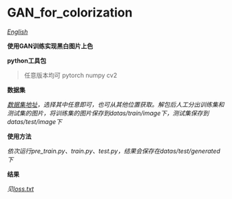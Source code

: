 #  GAN_for_colorization
*[English](README.md)*

**使用GAN训练实现黑白图片上色**

**python工具包**
>任意版本均可
>pytorch
>numpy
>cv2

**数据集**

*[数据集地址](http://www.seeprettyface.com/mydataset_page3.html "数据集地址")，选择其中任意即可，也可从其他位置获取。解包后人工分出训练集和测试集的图片，将训练集的图片保存到datas/train/image下，测试集保存到datas/test/image下*

**使用方法**

*依次运行pre_train.py、train.py、test.py，结果会保存在datas/test/generated下*

**结果**

*见[loss.txt](loss.txt)*
